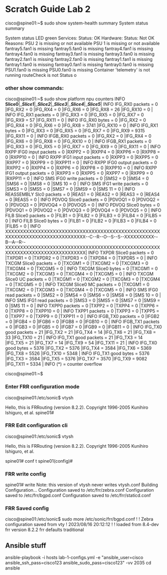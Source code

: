 # Scratch Guide Lab 2

cisco@spine01:~$ sudo show system-health summary
System status summary

  System status LED  green
  Services:
    Status: OK
  Hardware:
    Status: Not OK
    Reasons: PSU 2 is missing or not available
	     PSU 1 is missing or not available
	     fantray5.fan1 is missing
	     fantray5.fan0 is missing
	     fantray4.fan1 is missing
	     fantray4.fan0 is missing
	     fantray3.fan1 is missing
	     fantray3.fan0 is missing
	     fantray2.fan1 is missing
	     fantray2.fan0 is missing
	     fantray1.fan1 is missing
	     fantray1.fan0 is missing
	     fantray0.fan1 is missing
	     fantray0.fan0 is missing
	     PSU1.fan0 is missing
	     PSU0.fan0 is missing
	     Container 'telemetry' is not running
	     routeCheck is not Status o

### other show commands:
cisco@spine01:~$ sudo show platform npu counters 
INFO  ____________________Slice0____________________|____________Slice1___________|____________Slice2___________|____________Slice3___________|____________Slice4___________|____________Slice5___________|
INFO  IFG_RX0 packets          =               0    |IFG_RX2 =               0    |IFG_RX4 =               0    |IFG_RX6 =               0    |IFG_RX8 =              26    |IFG_RX10 =               0    |
INFO  IFG_RX1 packets          =               0    |IFG_RX3 =               0    |IFG_RX5 =               0    |IFG_RX7 =               0    |IFG_RX9 =              57    |IFG_RX11 =               0    |
INFO  IFG_RX0 bytes            =               0    |IFG_RX2 =               0    |IFG_RX4 =               0    |IFG_RX6 =               0    |IFG_RX8 =            3741    |IFG_RX10 =               0    |
INFO  IFG_RX1 bytes            =               0    |IFG_RX3 =               0    |IFG_RX5 =               0    |IFG_RX7 =               0    |IFG_RX9 =            9315    |IFG_RX11 =               0    |
INFO  IFGB_RX0 packets         =               0    |IFG_RX2 =               0    |IFG_RX4 =               0    |IFG_RX6 =               0    |IFG_RX8 =               0    |IFG_RX10 =               0    |
INFO  IFGB_RX1 packets         =               0    |IFG_RX3 =               0    |IFG_RX5 =               0    |IFG_RX7 =               0    |IFG_RX9 =               0    |IFG_RX11 =               0    |
INFO  RXPP IFG0 input packets  =               0    |RXPP2   =               0    |RXPP4   =               0    |RXPP6   =               0    |RXPP8   =               0    |RXPP10   =               0    |
INFO  RXPP IFG1 input packets  =               0    |RXPP3   =               0    |RXPP5   =               0    |RXPP7   =               0    |RXPP9   =               0    |RXPP11   =               0    |
INFO  RXPP IFG0 output packets =               0    |RXPP2   =               0    |RXPP4   =               0    |RXPP6   =               0    |RXPP8   =               0    |RXPP10   =               0    |
INFO  RXPP IFG1 output packets =               0    |RXPP3   =               0    |RXPP5   =               0    |RXPP7   =               0    |RXPP9   =               0    |RXPP11   =               0    |
INFO  SMS IFG0 write packets   =               0    |SMS2    =               0    |SMS4    =               0    |SMS6    =               0    |SMS8    =               0    |SMS 10   =               0    |
INFO  SMS IFG1 write packets   =               0    |SMS3    =               0    |SMS5    =               0    |SMS7    =               0    |SMS9    =               0    |SMS 11   =               0    |
INFO  REASSEMBLY Slc0 packets  =               0    |REAS1   =               0    |REAS2   =               0    |REAS3   =               0    |REAS4   =               0    |REAS5    =               0    |
INFO  PDVOQ Slice0 packets     =               0    |PDVOQ1  =               0    |PDVOQ2  =               0    |PDVOQ3  =               0    |PDVOQ4  =               0    |PDVOQ5   =               0    |
INFO  PDVOQ Slice0 bytes       =               0    |PDVOQ1  =               0    |PDVOQ2  =               0    |PDVOQ3  =               0    |PDVOQ4  =               0    |PDVOQ5   =               0    |
INFO  FILB Slice0 packets      =               0    |FILB1   =               0    |FILB2   =               0    |FILB3   =               0    |FILB4   =               0    |FILB5    =               0    |
INFO  FILB Slice0 bytes        =               0    |FILB1   =               0    |FILB2   =               0    |FILB3   =               0    |FILB4   =               0    |FILB5    =               0    |
INFO  XXXXXXXXXXXXXXXXXXXXXXXXXXXXXXXXXXXXXXXXXXXXXXXXXXXXXXXXXXXXXXXXXXXXXXXXXXXXXXX--C--R--O--S--S--XXXXXXXXXX--B--A--R--XXXXXXXXXXXXXXXXXXXXXXXXXXXXXXXXXXXXXXXXXXXXXXXXXXXXXXXXXXXXXXXXXXXXXXXXXXXXXXX|
INFO  TXPDR Slice0 packets     =               0    |TXPDR1  =               0    |TXPDR2  =               0    |TXPDR3  =               0    |TXPDR4  =               0    |TXPDR5   =               0    |
INFO  TXCGM Slice0 packets     =               0    |TXCGM1  =               0    |TXCGM2  =               0    |TXCGM3  =               0    |TXCGM4  =               0    |TXCGM5   =               0    |
INFO  TXCGM Slice0 bytes       =               0    |TXCGM1  =               0    |TXCGM2  =               0    |TXCGM3  =               0    |TXCGM4  =               0    |TXCGM5   =               0    |
INFO  TXCGM Slice0 UC packets  =               0    |TXCGM1  =               0    |TXCGM2  =               0    |TXCGM3  =               0    |TXCGM4  =               0    |TXCGM5   =               0    |
INFO  TXCGM Slice0 MC packets  =               0    |TXCGM1  =               0    |TXCGM2  =               0    |TXCGM3  =               0    |TXCGM4  =               0    |TXCGM5   =               0    |
INFO  SMS IFG0 read packets    =               0    |SMS2    =               0    |SMS4    =               0    |SMS6    =               0    |SMS8    =               0    |SMS 10   =               0    |
INFO  SMS IFG1 read packets    =               0    |SMS3    =               0    |SMS5    =               0    |SMS7    =               0    |SMS9    =               0    |SMS 11   =               0    |
INFO  TXPP0 packets            =               0    |TXPP2   =               0    |TXPP4   =               0    |TXPP6   =               0    |TXPP8   =               0    |TXPP10   =               0    |
INFO  TXPP1 packets            =               0    |TXPP3   =               0    |TXPP5   =               0    |TXPP7   =               0    |TXPP9   =               0    |TXPP11   =               0    |
INFO  IFGB_TX0 packets         =               0    |IFGB2   =               0    |IFGB4   =               0    |IFGB6   =               0    |IFGB8   =               0    |IFGB10   =               0    |
INFO  IFGB_TX1 packets         =               0    |IFGB3   =               0    |IFGB5   =               0    |IFGB7   =               0    |IFGB9   =               0    |IFGB11   =               0    |
INFO  IFG_TX0 good packets     =              21    |IFG_TX2 =              21    |IFG_TX4 =              14    |IFG_TX6 =              21    |IFG_TX8 =              33    |IFG_TX10 =              21    |
INFO  IFG_TX1 good packets     =              21    |IFG_TX3 =              14    |IFG_TX5 =              21    |IFG_TX7 =              14    |IFG_TX9 =              54    |IFG_TX11 =              21    |
INFO  IFG_TX0 good bytes       =            5376    |IFG_TX2 =            5376    |IFG_TX4 =            3584    |IFG_TX6 =            5369    |IFG_TX8 =            5526    |IFG_TX10 =            5348    |
INFO  IFG_TX1 good bytes       =            5376    |IFG_TX3 =            3584    |IFG_TX5 =            5376    |IFG_TX7 =            3570    |IFG_TX9 =            9082    |IFG_TX11 =            5334    |
INFO  (*) = counter overflow

cisco@spine01:~$ 




### Enter FRR configuration mode
cisco@spine01:/etc/sonic$ vtysh

Hello, this is FRRouting (version 8.2.2).
Copyright 1996-2005 Kunihiro Ishiguro, et al.
spine01# 
### FRR Edit configuration cli
cisco@spine01:/etc/sonic$ vtysh

Hello, this is FRRouting (version 8.2.2).
Copyright 1996-2005 Kunihiro Ishiguro, et al.

spine01# conf t
spine01(config)# 

### FRR write config
spine01# write
Note: this version of vtysh never writes vtysh.conf
Building Configuration...
Configuration saved to /etc/frr/zebra.conf
Configuration saved to /etc/frr/bgpd.conf
Configuration saved to /etc/frr/staticd.conf

### FRR Saved config
cisco@spine01:/etc/sonic$ sudo more /etc/sonic/frr/bgpd.conf
!
! Zebra configuration saved from vty
!   2023/08/16 20:12:12
!
! loaded from 8.4-dev
frr version 8.2.2
frr defaults traditional


## Ansible stuff
 ansible-playbook -i hosts lab-1-configs.yml -e "ansible_user=cisco ansible_ssh_pass=cisco123 ansible_sudo_pass=cisco123" -vv
 2035  cd ansible
 
